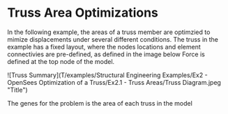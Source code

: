 Truss Area Optimizations
===================

In the following example, the areas of a truss member are optimzied to mimize displacements under several different conditions.
The truss in the example has a fixed layout, where the nodes locations and element connectivies are pre-defined, as defined in the image below
Force is defined at the top node of the model.

![Truss Summary](T/examples/Structural Engineering Examples/Ex2 - OpenSees Optimization of a Truss/Ex2.1 - Truss Areas/Truss Diagram.jpeg "Title")

The genes for the problem is the area of each truss in the model


